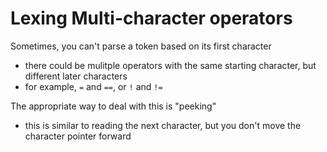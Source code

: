 # Lexing Multi-character operators

Sometimes, you can't parse a token based on its first character
- there could be mulitple operators with the same starting character, but different later characters
- for example, `=` and `==`, or `!` and `!=`

The appropriate way to deal with this is "peeking"
- this is similar to reading the next character, but you don't move the character pointer forward
